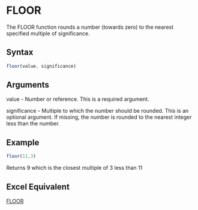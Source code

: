 # FLOOR

The FLOOR function rounds a number (towards zero) to the nearest specified multiple of significance.

## Syntax

```javascript
floor(value, significance)
```

## Arguments

value - Number or reference. This is a required argument.

significance - Multiple to which the number should be rounded. This is an optional argument. If missing, the number is rounded to the nearest integer less than the number.

## Example

```javascript
floor(11,3)
```

Returns 9 which is the closest multiple of 3 less than 11

## Excel Equivalent

[FLOOR](https://support.microsoft.com/en-us/office/floor-function-14bb497c-24f2-4e04-b327-b0b4de5a8886)
